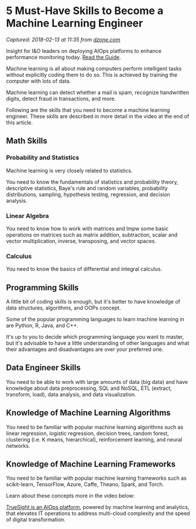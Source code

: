 # 5 Must-Have Skills to Become a Machine Learning Engineer

_Captured: 2018-02-13 at 11:35 from [dzone.com](https://dzone.com/articles/5-must-have-skills-to-become-machine-learning-engi?edition=361102&utm_source=Daily%20Digest&utm_medium=email&utm_campaign=Daily%20Digest%202018-02-12)_

Insight for I&O leaders on deploying AIOps platforms to enhance performance monitoring today. [Read the Guide](https://dzone.com/go?i=260321&u=http%3A%2F%2Fwww.bmc.com%2Fforms%2Fgartner-market-guide-for-aiops-platforms-2017.html%3Fcid%3Dpt-PA_STA_All_FC_PT_Gartner_AIOps_Market_Guide_Dzone_Analyst_Report-AB-03-f-08232017%26cc%3Dpt%26elqcid%3D4114%26sfcid%3D7011O0000027wFd).

Machine learning is all about making computers perform intelligent tasks without explicitly coding them to do so. This is achieved by training the computer with lots of data.

Machine learning can detect whether a mail is spam, recognize handwritten digits, detect fraud in transactions, and more.

Following are the skills that you need to become a machine learning engineer. These skills are described in more detail in the video at the end of this article.

## Math Skills

### **Probability and Statistics**

Machine learning is very closely related to statistics.

You need to know the fundamentals of statistics and probability theory, descriptive statistics, Baye's rule and random variables, probability distributions, sampling, hypothesis testing, regression, and decision analysis.

### Linear Algebra

You need to know how to work with matrices and lmpw some basic operations on matrices such as matrix addition, subtraction, scalar and vector multiplication, inverse, transposing, and vector spaces.

### Calculus

You need to know the basics of differential and integral calculus.

## Programming Skills

A little bit of coding skills is enough, but it's better to have knowledge of data structures, algorithms, and OOPs concept.

Some of the popular programming languages to learn machine learning in are Python, R, Java, and C++.

It's up to you to decide which programming language you want to master, but it's advisable to have a little understanding of other languages and what their advantages and disadvantages are over your preferred one.

## Data Engineer Skills

You need to be able to work with large amounts of data (big data) and have knowledge about data preprocessing, SQL and NoSQL, ETL (extract, transform, load), data analysis, and data visualization.

## Knowledge of Machine Learning Algorithms

You need to be familiar with popular machine learning algorithms such as linear regression, logistic regression, decision trees, random forest, clustering (i.e. K means, hierarchical), reinforcement learning, and neural networks.

## Knowledge of Machine Learning Frameworks

You need to be familiar with popular machine learning frameworks such as scikit-learn, TensorFlow, Azure, Caffe, Theano, Spark, and Torch.

Learn about these concepts more in the video below:

[TrueSight is an AIOps platform](https://dzone.com/go?i=247359&u=http%3A%2F%2Fwww.bmc.com%2Fit-solutions%2Ftruesight.html), powered by machine learning and analytics, that elevates IT operations to address multi-cloud complexity and the speed of digital transformation.
